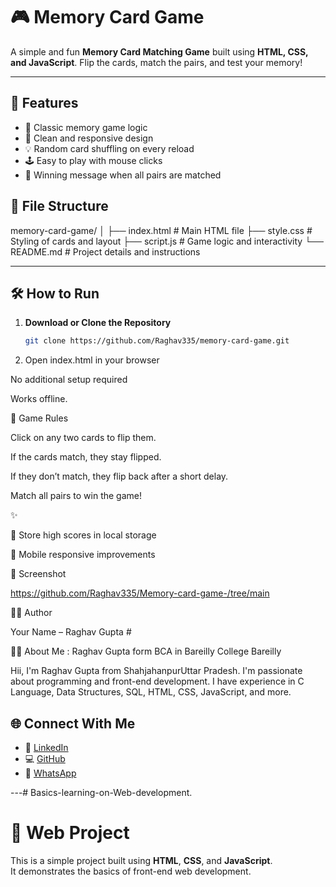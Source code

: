 
# 🎮 Memory Card Game

A simple and fun **Memory Card Matching Game** built using **HTML, CSS, and JavaScript**. Flip the cards, match the pairs, and test your memory!

---

## 🚀 Features

- 🧠 Classic memory game logic
- 🎨 Clean and responsive design
- 💡 Random card shuffling on every reload
- 🕹️ Easy to play with mouse clicks
- 🎉 Winning message when all pairs are matched


## 📂 File Structure

memory-card-game/ │ ├── index.html       # Main HTML file ├── style.css        # Styling of cards and layout ├── script.js        # Game logic and interactivity └── README.md        # Project details and instructions

---

## 🛠️ How to Run

1. **Download or Clone the Repository**
   ```bash
   git clone https://github.com/Raghav335/memory-card-game.git

2. Open index.html in your browser

No additional setup required

Works offline.

🎯 Game Rules

Click on any two cards to flip them.

If the cards match, they stay flipped.

If they don’t match, they flip back after a short delay.

Match all pairs to win the game!

✨ 

🥇 Store high scores in local storage

📱 Mobile responsive improvements



📸 Screenshot

https://github.com/Raghav335/Memory-card-game-/tree/main


🧑‍💻 Author

Your Name – Raghav Gupta #

 👨‍💻 About Me : Raghav Gupta form BCA in Bareilly College Bareilly 

Hii, I'm Raghav Gupta from ShahjahanpurUttar Pradesh. I'm passionate about programming and front-end development. I have experience in C Language, Data Structures, SQL, HTML, CSS, JavaScript, and more.

## 🌐 Connect With Me

- 🔗 [LinkedIn](https://www.linkedin.com/in/raghav-gupta-8a9152328?utm_source=share&utm_campaign=share_via&utm_content=profile&utm_medium=android_app)
- 💻 [GitHub](https://github.com/Raghav335)
- 📱 [WhatsApp](https://wa.me/+918382074540)

---# Basics-learning-on-Web-development.
# 🚀  Web Project

This is a simple project built using **HTML**, **CSS**, and **JavaScript**.  
It demonstrates the basics of front-end web development.

